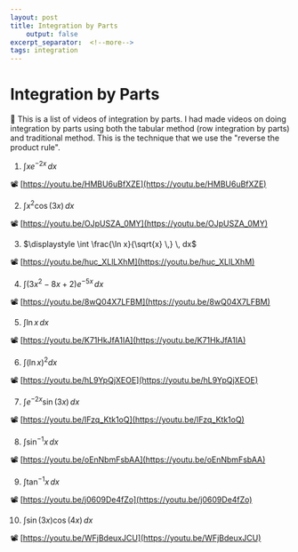 ```yaml
---
layout: post
title: Integration by Parts
	output: false
excerpt_separator:  <!--more-->
tags: integration
---
```


# Integration by Parts

📢 This is a list of videos of integration by parts. I had made videos on doing integration by parts using both the tabular method (row integration by parts) and traditional method. This is the technique that we use the "reverse the product rule".

1) $\displaystyle \int xe^{-2x} \, dx$

📽️ [https://youtu.be/HMBU6uBfXZE](https://youtu.be/HMBU6uBfXZE)

2) $\displaystyle \int x^2\cos(3x) \, dx$

📽️ [https://youtu.be/OJpUSZA_0MY](https://youtu.be/OJpUSZA_0MY)

3) $\displaystyle \int \frac{\ln x}{\sqrt{x} \,} \, dx$

📽️ [https://youtu.be/huc_XLlLXhM](https://youtu.be/huc_XLlLXhM)

4) $\displaystyle \int (3x^2 - 8x + 2)e^{-5x} \, dx$

📽️ [https://youtu.be/8wQ04X7LFBM](https://youtu.be/8wQ04X7LFBM)

5) $\displaystyle \int \ln x \, dx$

📽️ [https://youtu.be/K71HkJfA1IA](https://youtu.be/K71HkJfA1IA)

6) $\displaystyle \int \left(\ln x\right)^2 dx$

📽️ [https://youtu.be/hL9YpQjXEOE](https://youtu.be/hL9YpQjXEOE)

7) $\displaystyle \int e^{-2x}\sin(3x) \, dx$

📽️ [https://youtu.be/IFzq_Ktk1oQ](https://youtu.be/IFzq_Ktk1oQ)

8) $\displaystyle \int \sin^{-1}x \, dx$

📽️ [https://youtu.be/oEnNbmFsbAA](https://youtu.be/oEnNbmFsbAA)

9) $\displaystyle \int \tan^{-1}x \, dx$

📽️ [https://youtu.be/j0609De4fZo](https://youtu.be/j0609De4fZo)

10) $\displaystyle \int \sin(3x)\cos(4x) \, dx$

📽️ [https://youtu.be/WFjBdeuxJCU](https://youtu.be/WFjBdeuxJCU)